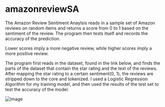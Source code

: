 # amazonreviewSA

The Amazon Review Sentiment Anaylsis reads in a sample set of Amazon reviews on random items and returns a score from 0 to 1 based on the sentiment of the review. The program then tests itself and records the accuracy of the prediction. 

Lower scores imply a more negative review, while higher scores imply a more positive review.

  The program first reads in the dataset, found in the link below, and finds the parts of the dataset that contain the star rating and the text of the reviews. After mapping the star rating to a certain sentiment(0, 1), the reviews are stripped down to the core and tokenized. I used a Logistic Regression Algorithm for my training model, and then used the results of the test set to test the accuracy of the model.  
  
 ![image](https://user-images.githubusercontent.com/71231733/113817675-8e329680-972b-11eb-9ca0-11e4a83fc396.png)

